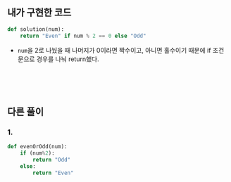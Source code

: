 ## 내가 구현한 코드
```python
def solution(num):
    return "Even" if num % 2 == 0 else "Odd"
```
* `num`을 2로 나눴을 때 나머지가 0이라면 짝수이고, 아니면 홀수이기 때문에 if 조건문으로 경우를 나눠 return했다.

<br><br><br>

## 다른 풀이
### 1.
```python
def evenOrOdd(num):
    if (num%2):
        return "Odd"
    else:
        return "Even"
```

<br><br><br>

